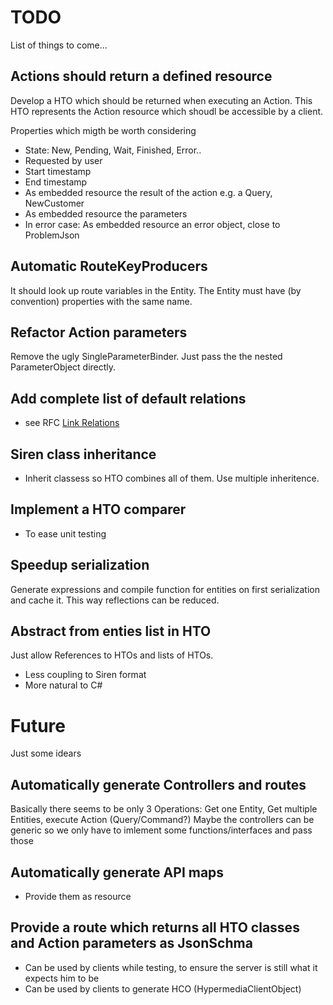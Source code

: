 # TODO
List of things to come...

## Actions should return a defined resource
Develop a HTO which should be returned when executing an Action. This HTO represents the Action resource which shoudl be accessible by a client.

Properties which migth be worth considering
- State: New, Pending, Wait, Finished, Error..
- Requested by user
- Start timestamp
- End timestamp
- As embedded resource the result of the action e.g. a Query, NewCustomer
- As embedded resource the parameters
- In error case: As embedded resource an error object, close to ProblemJson

## Automatic RouteKeyProducers
It should look up route variables in the Entity. The Entity must have (by convention) properties with the same name.

## Refactor Action parameters
Remove the ugly SingleParameterBinder. Just pass the the nested ParameterObject directly.

## Add complete list of default relations
- see RFC [Link Relations](https://www.iana.org/assignments/link-relations/link-relations.xhtml)

## Siren class inheritance
- Inherit classess so HTO combines all of them. Use multiple inheritence.

## Implement a HTO comparer
- To ease unit testing

## Speedup serialization
Generate expressions and compile function for entities on first serialization and cache it. This way reflections can be reduced.

## Abstract from enties list in HTO
Just allow References to HTOs and lists of HTOs.

- Less coupling to Siren format
- More natural to C#

# Future
Just some idears

## Automatically generate Controllers and routes
Basically there seems to be only 3 Operations: Get one Entity, Get multiple Entities, execute Action (Query/Command?)
Maybe the controllers can be generic so we only have to imlement some functions/interfaces and pass those

## Automatically generate API maps
- Provide them as resource

## Provide a route which returns all HTO classes and Action parameters as JsonSchma
- Can be used by clients while testing, to ensure the server is still what it expects him to be
- Can be used by clients to generate HCO (HypermediaClientObject)
